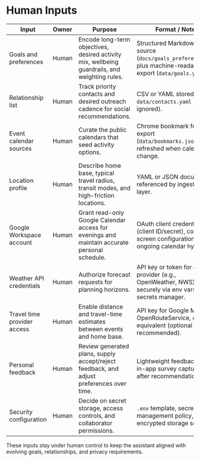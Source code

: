 # Human Inputs

| Input | Owner | Purpose | Format / Notes |
| --- | --- | --- | --- |
| Goals and preferences | Human | Encode long-term objectives, desired activity mix, wellbeing guardrails, and weighting rules. | Structured Markdown source (`docs/goals_preferences.md`) plus machine-readable export (`data/goals.yaml`). |
| Relationship list | Human | Track priority contacts and desired outreach cadence for social recommendations. | CSV or YAML stored in `data/contacts.yaml` (git-ignored). |
| Event calendar sources | Human | Curate the public calendars that seed activity options. | Chrome bookmark folder export (`data/bookmarks.json`), refreshed when calendars change. |
| Location profile | Human | Describe home base, typical travel radius, transit modes, and high-friction locations. | YAML or JSON document referenced by ingestion layer. |
| Google Workspace account | Human | Grant read-only Google Calendar access for evenings and maintain accurate personal schedule. | OAuth client credentials (client ID/secret), consent screen configuration, and ongoing calendar hygiene. |
| Weather API credentials | Human | Authorize forecast requests for planning horizons. | API key or token for chosen provider (e.g., OpenWeather, NWS) stored securely via env vars or secrets manager. |
| Travel time provider access | Human | Enable distance and travel-time estimates between events and home base. | API key for Google Maps, OpenRouteService, or equivalent (optional but recommended). |
| Personal feedback | Human | Review generated plans, supply accept/reject feedback, and adjust preferences over time. | Lightweight feedback log or in-app survey captured after recommendations. |
| Security configuration | Human | Decide on secret storage, access controls, and collaborator permissions. | `.env` template, secret management policy, encrypted storage setup. |

These inputs stay under human control to keep the assistant aligned with evolving goals, relationships, and privacy requirements.
